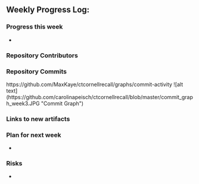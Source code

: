 
## Weekly Progress Log:
### Progress this week
* 

### Repository Contributors
### Repository Commits
<html> https://github.com/MaxKaye/ctcornellrecall/graphs/commit-activity </html>
![alt text] (https://github.com/carolinapeisch/ctcornellrecall/blob/master/commit_graph_week3.JPG "Commit Graph")

### Links to new artifacts


### Plan for next week
*

### Risks
* 
